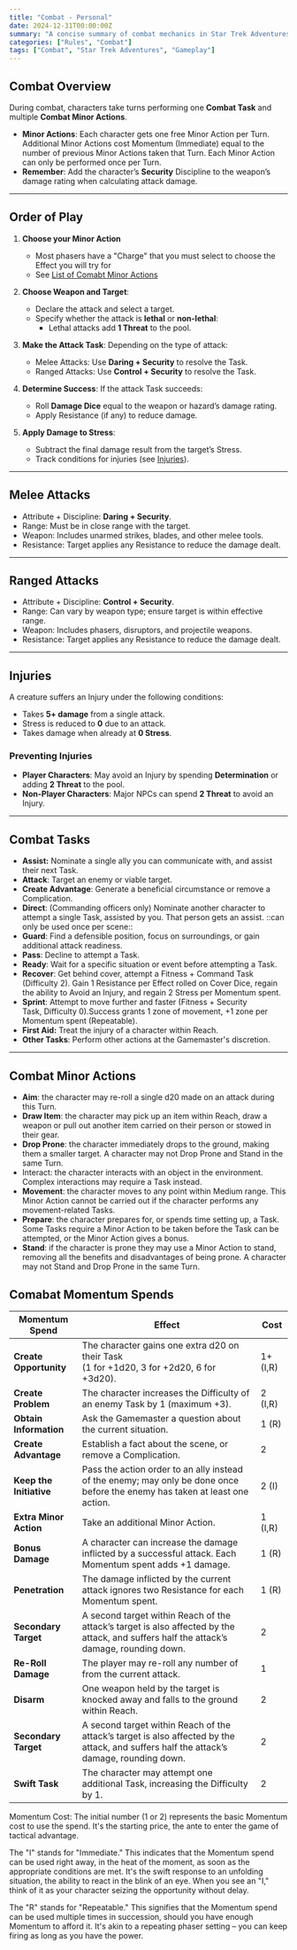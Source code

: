 ```yaml
---
title: "Combat - Personal"
date: 2024-12-31T00:00:00Z
summary: "A concise summary of combat mechanics in Star Trek Adventures."
categories: ["Rules", "Combat"]
tags: ["Combat", "Star Trek Adventures", "Gameplay"]
---
```


## Combat Overview

During combat, characters take turns performing one **Combat Task** and multiple **Combat Minor Actions**. 

- **Minor Actions**: Each character gets one free Minor Action per Turn. Additional Minor Actions cost Momentum (Immediate) equal to the number of previous Minor Actions taken that Turn. Each Minor Action can only be performed once per Turn.
- **Remember**: Add the character’s **Security** Discipline to the weapon’s damage rating when calculating attack damage.

---

## Order of Play

1. **Choose your Minor Action**
	- Most phasers have a "Charge" that you must select to choose the Effect you will try for
	-  See [List of Comabt Minor Actions](./combat/#combat-minor-actions)

1. **Choose Weapon and Target**: 
   - Declare the attack and select a target.
   - Specify whether the attack is **lethal** or **non-lethal**:
     - Lethal attacks add **1 Threat** to the pool.
   
2. **Make the Attack Task**: Depending on the type of attack:
   - Melee Attacks: Use **Daring + Security** to resolve the Task.
   - Ranged Attacks: Use **Control + Security** to resolve the Task.

3. **Determine Success**: If the attack Task succeeds:
   - Roll **Damage Dice** equal to the weapon or hazard’s damage rating.
   - Apply Resistance (if any) to reduce damage.

4. **Apply Damage to Stress**:
   - Subtract the final damage result from the target’s Stress.
   - Track conditions for injuries (see [Injuries](./combat/#injuries)).

---

## Melee Attacks

- Attribute + Discipline: **Daring + Security**.
- Range: Must be in close range with the target.
- Weapon: Includes unarmed strikes, blades, and other melee tools.
- Resistance: Target applies any Resistance to reduce the damage dealt.

---

## Ranged Attacks

- Attribute + Discipline: **Control + Security**.
- Range: Can vary by weapon type; ensure target is within effective range.
- Weapon: Includes phasers, disruptors, and projectile weapons.
- Resistance: Target applies any Resistance to reduce the damage dealt.

---

## Injuries

A creature suffers an Injury under the following conditions:
- Takes **5+ damage** from a single attack.
- Stress is reduced to **0** due to an attack.
- Takes damage when already at **0 Stress**.

### Preventing Injuries
- **Player Characters**: May avoid an Injury by spending **Determination** or adding **2 Threat** to the pool.
- **Non-Player Characters**: Major NPCs can spend **2 Threat** to avoid an Injury.

---

## Combat Tasks

- **Assist:** Nominate a single ally you can communicate with, and assist their next Task.
- **Attack**: Target an enemy or viable target.
- **Create Advantage**: Generate a beneficial circumstance or remove a Complication.
- **Direct**: (Commanding officers only) Nominate another character to attempt a single Task, assisted by you. That person gets an assist. ::can only be used once per scene::
- **Guard**: Find a defensible position, focus on surroundings, or gain additional attack readiness.
- **Pass**: Decline to attempt a Task.
- **Ready**: Wait for a specific situation or event before attempting a Task.
- **Recover**: Get behind cover, attempt a Fitness + Command Task (Difficulty 2). Gain 1 Resistance per Effect rolled on Cover Dice, regain the ability to Avoid an Injury, and regain 2 Stress per Momentum spent.
- **Sprint**: Attempt to move further and faster (Fitness + Security Task, Difficulty 0).Success grants 1 zone of movement, +1 zone per Momentum spent (Repeatable).
- **First Aid:** Treat the injury of a character within Reach.
- **Other Tasks**: Perform other actions at the Gamemaster's discretion.

---

## Combat Minor Actions

- **Aim**: the character may re-roll a single d20 made on an attack during this Turn.
- **Draw Item**: the character may pick up an item within Reach, draw a weapon or pull out another item carried on their person or stowed in their gear.
- **Drop Prone**: the character immediately drops to the ground, making them a smaller target. A character may not Drop Prone and Stand in the same Turn.
- Interact: the character interacts with an object in the environment. Complex interactions may require a Task instead.
- **Movement**: the character moves to any point within Medium range. This Minor Action cannot be carried out if the character performs any movement-related Tasks.
- **Prepare**: the character prepares for, or spends time setting up, a Task. Some Tasks require a Minor Action to be taken before the Task can be attempted, or the Minor Action gives a bonus.
- **Stand**: if the character is prone they may use a Minor Action to stand, removing all the benefits and disadvantages of being prone. A character may not Stand and Drop Prone in the same Turn.

## Comabat Momentum Spends

| **Momentum Spend**      | **Effect**                                                                                                                               | **Cost** |
| ----------------------- | ---------------------------------------------------------------------------------------------------------------------------------------- | -------- |
| **Create Opportunity**  | The character gains one extra d20 on their Task<br>(1 for +1d20, 3 for +2d20, 6 for +3d20).                                              | 1+ (I,R) |
| **Create Problem**      | The character increases the Difficulty of an enemy Task by 1 (maximum +3).                                                               | 2 (I,R)  |
| **Obtain Information**  | Ask the Gamemaster a question about the current situation.                                                                               | 1 (R)    |
| **Create Advantage**    | Establish a fact about the scene, or remove a Complication.                                                                              | 2        |
| **Keep the Initiative** | Pass the action order to an ally instead of the enemy; may only be done once before the enemy has taken at least one action.             | 2 (I)    |
| **Extra Minor Action**  | Take an additional Minor Action.                                                                                                         | 1 (I,R)  |
| **Bonus Damage**        | A character can increase the damage inflicted by a successful attack. Each Momentum spent adds +1 damage.                                | 1 (R)    |
| **Penetration**         | The damage inflicted by the current attack ignores two Resistance for each Momentum spent.                                               | 1 (R)    |
| **Secondary Target**    | A second target within Reach of the attack’s target is also affected by the attack, and suffers half the attack’s damage, rounding down. | 2        |
| **Re-Roll Damage**      | The player may re-roll any number of from the current attack.                                                                            | 1        |
| **Disarm**              | One weapon held by the target is knocked away and falls to the ground within Reach.                                                      | 2        |
| **Secondary Target**    | A second target within Reach of the attack’s target is also affected by the attack, and suffers half the attack’s damage, rounding down. | 2        |
| **Swift Task**          | The character may attempt one additional Task, increasing the Difficulty by 1.                                                           | 2        |

Momentum Cost: The initial number (1 or 2) represents the basic Momentum cost to use the spend. It's the starting price, the ante to enter the game of tactical advantage.

The "I" stands for "Immediate." This indicates that the Momentum spend can be used right away, in the heat of the moment, as soon as the appropriate conditions are met. It's the swift response to an unfolding situation, the ability to react in the blink of an eye. When you see an "I," think of it as your character seizing the opportunity without delay.

The "R" stands for "Repeatable." This signifies that the Momentum spend can be used multiple times in succession, should you have enough Momentum to afford it. It's akin to a repeating phaser setting – you can keep firing as long as you have the power.



